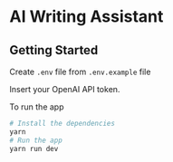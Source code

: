 # AI Writing Assistant

## Getting Started

Create `.env` file from `.env.example` file

Insert your OpenAI API token.

To run the app

```sh
# Install the dependencies
yarn
# Run the app
yarn run dev
```

## 
